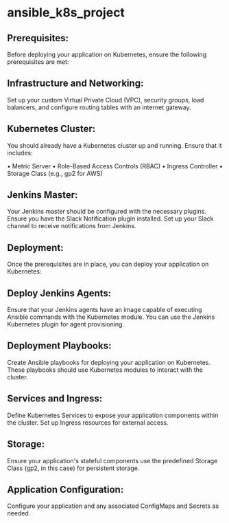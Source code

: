 # ansible_k8s_project
## Prerequisites:

Before deploying your application on Kubernetes, ensure the following prerequisites are met:

## Infrastructure and Networking:
Set up your custom Virtual Private Cloud (VPC), security groups, load balancers, and configure routing tables with an internet gateway.

## Kubernetes Cluster: 
You should already have a Kubernetes cluster up and running. Ensure that it includes:

•	Metric Server
•	Role-Based Access Controls (RBAC)
•	Ingress Controller
•	Storage Class (e.g., gp2 for AWS)

## Jenkins Master:
Your Jenkins master should be configured with the necessary plugins.
Ensure you have the Slack Notification plugin installed.
Set up your Slack channel to receive notifications from Jenkins.

## Deployment:
Once the prerequisites are in place, you can deploy your application on Kubernetes:

## Deploy Jenkins Agents:
Ensure that your Jenkins agents have an image capable of executing Ansible commands with the Kubernetes module.
You can use the Jenkins Kubernetes plugin for agent provisioning.

## Deployment Playbooks:
Create Ansible playbooks for deploying your application on Kubernetes. These playbooks should use Kubernetes modules to interact with the cluster.

## Services and Ingress:
Define Kubernetes Services to expose your application components within the cluster.
Set up Ingress resources for external access.

## Storage:
Ensure your application's stateful components use the predefined Storage Class (gp2, in this case) for persistent storage.

## Application Configuration:
Configure your application and any associated ConfigMaps and Secrets as needed.
